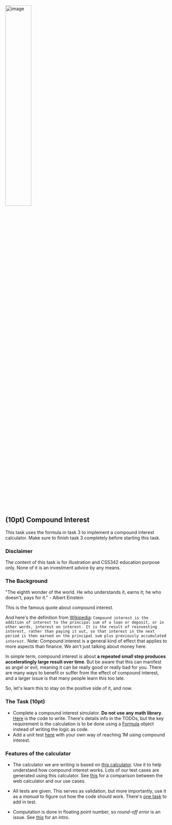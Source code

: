<img width="40%" alt="image" src="https://github.com/a-teaching-goose/CSS342A-2024-Summer/assets/252020/d58c71a0-e0f6-4c09-865a-7da14330232b">

## (10pt) Compound Interest
This task uses the formula in task 3 to implement a compound interest calculator. Make sure to finish task 3 completely before starting this task.

### Disclaimer
The content of this task is for illustration and CSS342 education purpose only. None of it is an investment advice by any means.

### The Background

"The eighth wonder of the world. He who understands it, earns it; he who doesn't, pays for it." - Albert Einstein

This is the famous quote about compound interest. 

And here's the definition from [Wikipedia](https://en.wikipedia.org/wiki/Compound_interest):
`
Compound interest is the addition of interest to the principal sum of a loan or deposit, or in other words, interest on interest. It is the result of reinvesting interest, rather than paying it out, so that interest in the next period is then earned on the principal sum plus previously accumulated interest.
`
Note: Compound interest is a general kind of effect that applies to more aspects than finance. We ain't just talking about money here.

In simple term, compound interest is about **a repeated small step produces acceleratingly large result over time**. But be aware that this can manifest as angel or evil, meaning it can be really good or really bad for you. There are many ways to benefit or suffer from the effect of compound interest, and a larger issue is that many people learn this too late.

So, let's learn this to stay on the positive side of it, and now.

### The Task (10pt)

- Complete a compound interest simulator. **Do not use any math library**. [Here](https://github.com/a-teaching-goose/2024-summer-342-hw-2/blob/main/src/task_5/million_dollar_idea.cpp#L23) is the code to write. There's details info in the TODOs, but the key requirement is the calculation is to be done using a [Formula](https://github.com/a-teaching-goose/2024-summer-342-hw-2/blob/main/src/task_3/formula.hpp) object instead of writing the logic as code.
- Add a unit test [here](https://github.com/a-teaching-goose/2024-summer-342-hw-2/blob/main/test/unit_test_task_5.cpp#L139) with your own way of reaching 1M using compound interest.

### Features of the calculator

- The calculator we are writing is based on [this calculator](https://www.investor.gov/financial-tools-calculators/calculators/compound-interest-calculator). Use it to help understand how compound interest works. Lots of our test cases are generated using this calculator. See [this](problem_1_result_comparison.md) for a comparison between the web calculator and our use cases.

- All tests are given. This serves as validation, but more importantly, use it as a *manual* to figure out how the code should work. There's [one task](https://github.com/a-teaching-goose/2024-summer-342-hw-2/blob/main/test/unit_test_task_5.cpp#L139) to add in test.

- Computation is done in floating point number, so *round-off error* is an issue. See [this](https://en.wikipedia.org/wiki/Round-off_error) for an intro. 

